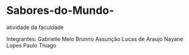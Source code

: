 # Sabores-do-Mundo-
atividade da faculdade 

Integrantes:
Gabrielle Melo 
Brunno Assunção 
Lucas de Araujo 
Nayane Lopes
Paulo Thiago 
